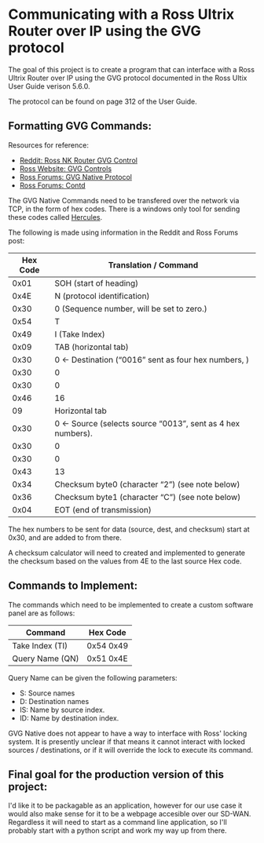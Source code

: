 # Communicating with a Ross Ultrix Router over IP using the GVG protocol
The goal of this project is to create a program that can interface with a Ross Ultrix Router over IP using the GVG protocol documented in the Ross Ultix User Guide verison 5.6.0.

The protocol can be found on page 312 of the User Guide.

## Formatting GVG Commands:
Resources for reference:
- [Reddit: Ross NK Router GVG Control](https://www.reddit.com/r/CommercialAV/comments/1aewx6d/ross_nk_router_gvg_control/)
- [Ross Website: GVG Controls](https://help.rossvideo.com/acuity-device/Topics/Devices/Editor/GVG100.html)
- [Ross Forums: GVG Native Protocol](https://rossvideo.community/communities/community-home/digestviewer/viewthread?GroupId=301&MID=24269&CommunityKey=43f96bed-ff4a-4d2b-8f71-d4f218c9dd77&ReturnUrl=%2Fcommunities%2Fcommunity-home%2Fdigestviewer%3FCommunityKey%3D43f96bed-ff4a-4d2b-8f71-d4f218c9dd77)
- [Ross Forums: Contd](https://rossvideo.community/discussion/ultrix-gvg-native-protocol-commands )


The GVG Native Commands need to be transfered over the network via TCP, in the form of hex codes. There is a windows only tool for sending these codes called [Hercules](https://www.hw-group.com/software/hercules-setup-utility). 

The following is made using information in the Reddit and Ross Forums post:

| Hex Code | Translation / Command |
| --- | --- |
| 0x01 | SOH (start of heading) |
| 0x4E | N (protocol identification)|
| 0x30 | 0 (Sequence number, will be set to zero.) |
| 0x54 | T |
| 0x49 | I (Take Index) |
| 0x09 | TAB (horizontal tab) | 
| 0x30 | 0 <- Destination (“0016” sent as four hex numbers, ) |
| 0x30 | 0 |
| 0x30 | 0 |
| 0x46 | 16 |
| 09 | Horizontal tab |
| 0x30 | 0 <- Source (selects source “0013”, sent as 4 hex numbers). |
| 0x30 | 0 |
| 0x30 | 0 |
| 0x43 | 13 |
| 0x34 | Checksum byte0 (character “2”) (see note below) |
| 0x36 | Checksum byte1 (character “C”) (see note below) |
| 0x04 | EOT (end of transmission) |

The hex numbers to be sent for data (source, dest, and checksum) start at 0x30, and are added to from there.

A checksum calculator will need to created and implemented to generate the checksum based on the values from 4E to the last source Hex code.

## Commands to Implement:
The commands which need to be implemented to create a custom software panel are as follows: 

| Command | Hex Code | 
| --- | --- |
| Take Index (TI) | 0x54 0x49 |
| Query Name (QN) | 0x51 0x4E | 

Query Name can be given the following parameters:
- S: Source names
- D: Destination names
- IS: Name by source index.
- ID: Name by destination index.

GVG Native does not appear to have a way to interface with Ross' locking system. It is presently unclear if that means it cannot interact with locked sources / destinations, or if it will override the lock to execute its command.

## Final goal for the production version of this project: 
I'd like it to be packagable as an application, however for our use case it would also make sense for it to be a webpage accesible over our SD-WAN. Regardless it will need to start as a command line application, so I'll probably start with a python script and work my way up from there.